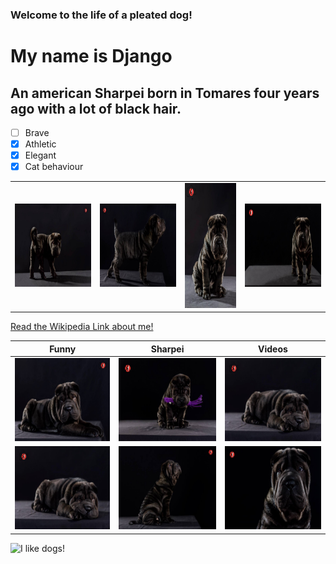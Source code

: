 ### Welcome to the life of a pleated dog!
# **My name is Django**
## An american Sharpei born in Tomares four years ago with a lot of black hair.
- [ ] Brave
- [x] Athletic
- [x] Elegant
- [x] Cat behaviour
  
|||||
|---|---|---|---|
|<img src="django1.jpg" width="200" height="133">|<img src="django2.jpg" width="200" height="133">|<img src="django3.jpg" width="133" height="200">|<img src="django4.jpg" width="200" height="133">|

<a target="_blank" href="https://en.wikipedia.org/wiki/Shar_Pei">Read the Wikipedia Link about me!</a>

  |Funny|Sharpei|Videos|
  |---|---|---|
  |<a href="https://www.youtube.com/watch?v=_CA5kgWkA-Y&t=10s" target="_blank"><img src="django5.jpg" width="200" height="133"/></a>| <a href="https://www.youtube.com/watch?v=AU_mWwDTbfw&t=4s" target="_blank"><img src="django8.jpg" width="200" height="133"/></a>| <img src="django6.jpg" width="200" height="133" />|
  |<img src="django6.jpg" width="200" height="133" />|  <img src="django9.jpg" width="200" height="133" /> |  <img src="django11.jpg" width="200" height="133" />|
<img title="I like dogs!" src="http://octodex.github.com/images/stormtroopocat.jpg" width="10%" >
